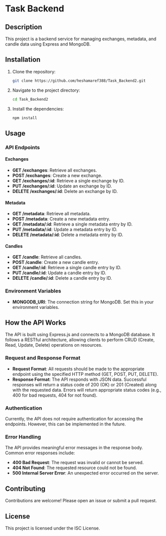 # Task Backend

## Description

This project is a backend service for managing exchanges, metadata, and candle data using Express and MongoDB.

## Installation

1. Clone the repository:
   ```bash
   git clone https://github.com/heshamaref388/Task_Backend2.git
   ```
2. Navigate to the project directory:
   ```bash
   cd Task_Backend2
   ```
3. Install the dependencies:
   ```bash
   npm install
   ```

## Usage

### API Endpoints

#### Exchanges

- **GET /exchanges**: Retrieve all exchanges.
- **POST /exchanges**: Create a new exchange.
- **GET /exchanges/:id**: Retrieve a single exchange by ID.
- **PUT /exchanges/:id**: Update an exchange by ID.
- **DELETE /exchanges/:id**: Delete an exchange by ID.

#### Metadata

- **GET /metadata**: Retrieve all metadata.
- **POST /metadata**: Create a new metadata entry.
- **GET /metadata/:id**: Retrieve a single metadata entry by ID.
- **PUT /metadata/:id**: Update a metadata entry by ID.
- **DELETE /metadata/:id**: Delete a metadata entry by ID.

#### Candles

- **GET /candle**: Retrieve all candles.
- **POST /candle**: Create a new candle entry.
- **GET /candle/:id**: Retrieve a single candle entry by ID.
- **PUT /candle/:id**: Update a candle entry by ID.
- **DELETE /candle/:id**: Delete a candle entry by ID.

### Environment Variables

- **MONGODB_URI**: The connection string for MongoDB. Set this in your environment variables.

## How the API Works

The API is built using Express.js and connects to a MongoDB database. It follows a RESTful architecture, allowing clients to perform CRUD (Create, Read, Update, Delete) operations on resources.

### Request and Response Format

- **Request Format**: All requests should be made to the appropriate endpoint using the specified HTTP method (GET, POST, PUT, DELETE).
- **Response Format**: The API responds with JSON data. Successful responses will return a status code of 200 (OK) or 201 (Created) along with the requested data. Errors will return appropriate status codes (e.g., 400 for bad requests, 404 for not found).

### Authentication

Currently, the API does not require authentication for accessing the endpoints. However, this can be implemented in the future.

### Error Handling

The API provides meaningful error messages in the response body. Common error responses include:

- **400 Bad Request**: The request was invalid or cannot be served.
- **404 Not Found**: The requested resource could not be found.
- **500 Internal Server Error**: An unexpected error occurred on the server.

## Contributing

Contributions are welcome! Please open an issue or submit a pull request.

## License

This project is licensed under the ISC License.
